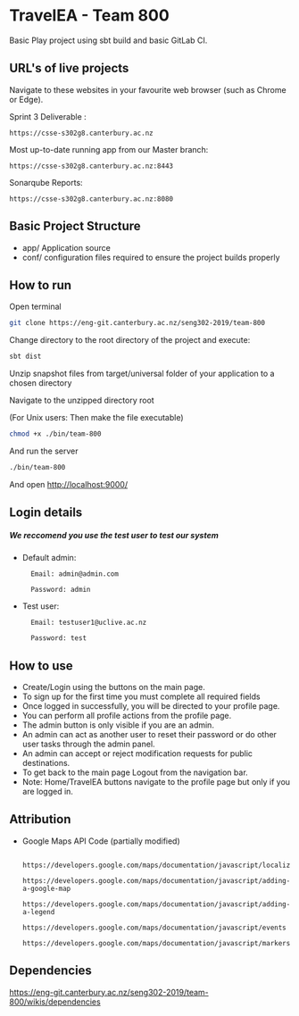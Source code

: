 # TravelEA - Team 800
Basic Play project using sbt build and basic GitLab CI.

## URL's of live projects
Navigate to these websites in your favourite web browser (such as Chrome or Edge).

Sprint 3 Deliverable :
```
https://csse-s302g8.canterbury.ac.nz
```

Most up-to-date running app from our Master branch:
```
https://csse-s302g8.canterbury.ac.nz:8443
```

Sonarqube Reports:
```
https://csse-s302g8.canterbury.ac.nz:8080
```

## Basic Project Structure
* app/ Application source
* conf/ configuration files required to ensure the project builds properly

## How to run
Open terminal
```bash
git clone https://eng-git.canterbury.ac.nz/seng302-2019/team-800
```
Change directory to the root directory of the project and execute:
```bash
sbt dist
```
Unzip snapshot files from target/universal folder of your application to a chosen directory

Navigate to the unzipped directory root 

(For Unix users: Then make the file executable)
```bash
chmod +x ./bin/team-800
```

And run the server 
```bash
./bin/team-800
```
And open <http://localhost:9000/>

## Login details
##### We reccomend you use the test user to test our system

* Default admin:

        Email: admin@admin.com

        Password: admin

* Test user:

        Email: testuser1@uclive.ac.nz

        Password: test
        
## How to use
* Create/Login using the buttons on the main page.
* To sign up for the first time you must complete all required fields
* Once logged in successfully, you will be directed to your profile page.
* You can perform all profile actions from the profile page.
* The admin button is only visible if you are an admin.
* An admin can act as another user to reset their password or do other user tasks through the admin panel.
* An admin can accept or reject modification requests for public destinations.
* To get back to the main page Logout from the navigation bar.
* Note: Home/TravelEA buttons navigate to the profile page but only if you are logged in.

## Attribution

* Google Maps API Code (partially modified)
        
        https://developers.google.com/maps/documentation/javascript/localization
        https://developers.google.com/maps/documentation/javascript/adding-a-google-map
        https://developers.google.com/maps/documentation/javascript/adding-a-legend
        https://developers.google.com/maps/documentation/javascript/events
        https://developers.google.com/maps/documentation/javascript/markers
        
## Dependencies

https://eng-git.canterbury.ac.nz/seng302-2019/team-800/wikis/dependencies